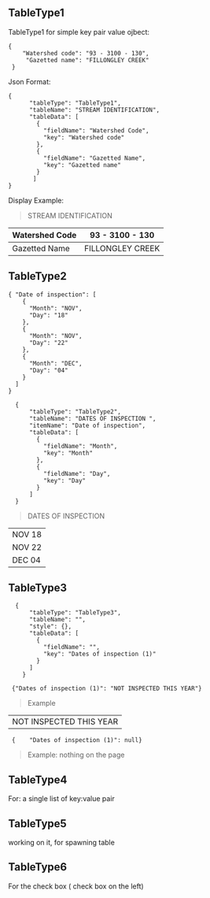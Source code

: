 ## TableType1

TableType1 for simple key pair value ojbect: 
```
{
	"Watershed code": "93 - 3100 - 130",
 	 "Gazetted name": "FILLONGLEY CREEK"
 }
```

Json Format: 
```
{
      "tableType": "TableType1",
      "tableName": "STREAM IDENTIFICATION",
      "tableData": [
        {
          "fieldName": "Watershed Code",
          "key": "Watershed code"
        },
        {
          "fieldName": "Gazetted Name",
          "key": "Gazetted name"
        }
       ]
} 
```

Display Example:
> STREAM IDENTIFICATION
> 
| Watershed Code      | 93 - 3100 - 130    |
|---------------------|------------------- |
| Gazetted Name       | FILLONGLEY CREEK   |

## TableType2
```
{ "Date of inspection": [
    {
      "Month": "NOV",
      "Day": "18"
    },
    {
      "Month": "NOV",
      "Day": "22"
    },
    {
      "Month": "DEC",
      "Day": "04"
    }
  ]
}
```

```
  {
      "tableType": "TableType2",
      "tableName": "DATES OF INSPECTION ",
      "itemName": "Date of inspection",
      "tableData": [
        {
          "fieldName": "Month",
          "key": "Month"
        },
        {
          "fieldName": "Day",
          "key": "Day"
        }
      ]
  }
```

> DATES OF INSPECTION
> 
|        |
|--------|
| NOV 18 |
| NOV 22 |
| DEC 04 |


## TableType3
```
  {
      "tableType": "TableType3",
      "tableName": "",
      "style": {},
      "tableData": [
        {
          "fieldName": "",
          "key": "Dates of inspection (1)"
        }
      ]
    }
```

```
 {"Dates of inspection (1)": "NOT INSPECTED THIS YEAR"}

```


>	
>	Example
>	
|                         |
|-------------------------|
| NOT INSPECTED THIS YEAR |




```
 {    "Dates of inspection (1)": null}
```
>	Example: nothing on the page


## TableType4
For: a single list of key:value pair 

## TableType5
working on it, for spawning table

## TableType6
For the check box ( check box on the left)

